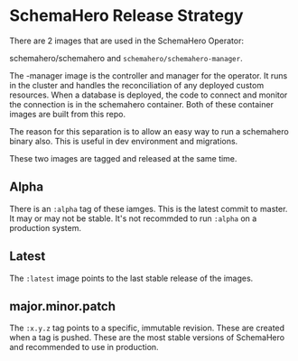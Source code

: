 # SchemaHero Release Strategy

There are 2 images that are used in the SchemaHero Operator:

schemahero/schemahero and `schemahero/schemahero-manager`.

The -manager image is the controller and manager for the operator. It runs in the cluster and handles the reconciliation of any deployed custom resources. When a database is deployed, the code to connect and monitor the connection is in the schemahero container. Both of these container images are built from this repo.

The reason for this separation is to allow an easy way to run a schemahero binary also. This is useful in dev environment and migrations.

These two images are tagged and released at the same time.

## Alpha

There is an `:alpha` tag of these iamges. This is the latest commit to master. It may or may not be stable. It's not recommded to run `:alpha` on a production system.

## Latest

The `:latest` image points to the last stable release of the images.

## major.minor.patch

The `:x.y.z` tag points to a specific, immutable revision. These are created when a tag is pushed. These are the most stable versions of SchemaHero and recommended to use in production.


